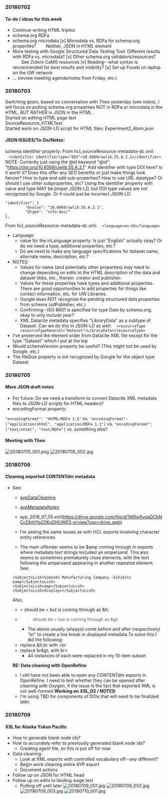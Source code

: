 ### 20180702

#### To-do / ideas for this week

- Continue writing HTML triples:
- schema.org RDFa
- schema.org microdata
[x] Microdata vs. RDFa for schema.org properties?
       Neither, JSON in HTML <head> element
- More testing with Google Structured Data Testing Tool: Different results with RDFa vs. microdata?
[x] Other schema.org validators/resources?
       See Zotero CaMS resources
[x] Reading--what syntax is recommended for best results and visibility?
[x] Set up Fuseki on laptop on the UW network
- ... (review meeting agenda/notes from Friday, etc.)

### 20180703

Switching gears, based on conversation with Theo yesterday (see notes), I will focus on putting schema.org properties NOT in RDFa or microdata in the HTML, BUT RATHER in JSON in the HTML <head>.  
Started on editing HTML page text  
SourceResource_HTMLText  
Started work on JSON-LD script for HTML files: Experiment2_Atom.json  

#### JSON ISSUES/To-Do/Notes:
schema identifier property:
From hcl_sourceResource-metadata-dc.xml:
   `<identifier identifierType="DOI">10.6069/uwlib.55.A.2.1</identifier>`
NOTE: Currently just using the @id keyword
"@id": "https://doi.org/10.6069/uwlib.55.A.2.1"
Add identifier with type DOI here? Is it worth it? Does this offer any SEO benefits or just make things look fancier?
How to type and add sub-properties? How to use URL datatype? Or should I use other subproperties, etc?
Using the identifier property with value and type MAY be proper JSON-LD, but DOI type values are not recognized by Google. Or it could just be incorrect JSON-LD:
```
"identifier": {
         "@value": "10.6069/uwlib.55.A.2.1",
         "@type": "info:doi/"
},
```
From hcl_sourceResource-metadata-dc.xml:
   ``<language>en-US</language>``
- Language:
  - value for the inLanguage property: Is just "English" actually okay? Or do we need a type, additional properties, etc.?
  - Do we need to make any language specifications for dataset name, alternate name, description, etc.?
- NOTES:
  - Values for name (and potentially other properties) may need to change depending on edits to the HTML description of the data and dataset titles, etc., therein.
creator and publisher:
  - Values for these properties have types and additional properties. There are good opportunities to add properties for things like contact information, etc. for UW Libraries.
  - Google does NOT recognize the pending structured data properties from schema (sdPublisher, etc.)
  - Confirming--ISO 8601 is specified for type Date by schema.org; okay to only include year?
  - XML Datacite metadata specifies "LibraryData" as a subtype of Dataset. Can we do this in JSON-LD as well:
   `<resourceType resourceTypeGeneral="Dataset">LibraryData</resourceType>`
- I've preserved the element order from Datacite XML file except for the type "Dataset" which I put at the top
- Would schemaVersion property be useful? (This might not be used by Google, etc.)
- The fileSize property is not recognized by Google for the object type Dataset

### 20180705

#### More JSON draft notes
- For future: Do we need a transform to convert Datacite XML metadata files to JSON-LD scripts for HTML headers?
- encodingFormat property:

`"encodingFormat": "XHTML+RDFa 1.1"`
vs.
`"encodingFormat": ["application/xhtml", "application/RDFa 1.1"]`
vs.
`"encodingFormat": ["text/xhtml", "text/RDFa"]`
vs. something else?

#### Meeting with Theo

![20180705_001.png](https://github.com/briesenberg07/bmrLIS/blob/master/images/20180705_001.png)
![20180705_002.jpg](https://github.com/briesenberg07/bmrLIS/blob/master/images/20180705_002.jpg)

### 20180706

#### Cleaning exported CONTENTdm metadata

- See:
  - [aypDataCleaning](https://docs.google.com/spreadsheets/d/1Mb1C7xfAPkEG980RNlEbBgIw9ow4-IXo21k8f1SQ9MU/edit?usp=sharing)
  - [aypMetadataNotes](https://docs.google.com/document/d/1bI6pf8SceygexT_ozEdFmEG6RoGjY5aI7cCs8KyPXLo/edit?usp=sharing)
  - ayp_2018_07_05.xml(https://drive.google.com/file/d/1l6Rw9vqaDCbNCcDbhIYq2OKxDHUWE5-e/view?usp=drive_web)

  - I'm seeing the same issues as with HCL exports involving character entity references
  - The main offender seems to be $amp coming through in exports where metadata text strings included an ampersand. This also seems to sometimes prematurely close elements, with the text following the ampersand appearing in another repeated element. See:
  ```
  <SubjectsLcsh>Simonds Manufacturing Company--Exhibits &amp</SubjectsLcsh>
  <SubjectsLcsh>amp</SubjectsLcsh>
  <SubjectsLcsh>displays</SubjectsLcsh>
  ```
  Also,
  - < should be &lt; but is coming through as &amp;lt;
  - > should be &gt; but is coming through as &amp;gt;
    - The above usually (always) come before and after (respectively) "br" to create a line break in displayed metadata
  To solve this I did the following:
  - replace &amp;lt;br with &lt;br
  - replace br&amp;gt; with br&gt;
    - 44 instances of each were replaced in my 10-item subset

  **RE: Data cleaning with OpenRefine**
  - I still have not been able to open any CONTENTdm exports in OpenRefine. I need to test whether they can be opened after cleaning with Oxygen, if the issue is the fact that exported XML is not well-formed
  **Working on XSL_02 / NOTES:**
  - I'm using TBD for components of DOIs that will need to be finalized later.

### 20180709

#### XSL for Alaska Yukon Pacific
- How to generate blank node ids?
- How to accurately refer to previously generated blank node ids?
   - Creating agent file, so this is put off for now
- Data cleaning:
   - Look at XML exports with controlled vocabulary off--any different?
   - Begin work cleaning entire AYP export
   - Document actions
- Follow up on JSON for HTML head
- Follow up on edits to landing-page text
   - Putting off until later
![20180709_001.jpg](https://github.com/briesenberg07/bmrLIS/blob/master/images/20180709_001.jpg)
![20180709_002.jpg](https://github.com/briesenberg07/bmrLIS/blob/master/images/20180709_002.jpg)
![20180709_003.jpg](https://github.com/briesenberg07/bmrLIS/blob/master/images/20180709_003.jpg)
![20180710_001.jpg](https://github.com/briesenberg07/bmrLIS/blob/master/images/20180710_001.jpg)
